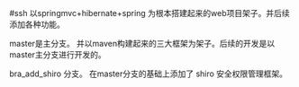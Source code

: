 #ssh
以springmvc+hibernate+spring 为根本搭建起来的web项目架子。并后续添加各种功能。

master是主分支。
    并以maven构建起来的三大框架为架子。后续的开发是以master主分支进行开发的。
    
bra_add_shiro 分支。
    在master分支的基础上添加了 shiro 安全权限管理框架。
